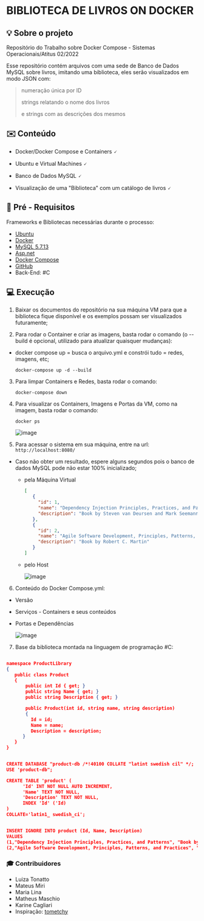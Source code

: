 # BIBLIOTECA DE LIVROS ON DOCKER 
<div id="top"></div>

## 💡 Sobre o projeto
Repositório do Trabalho sobre Docker Compose - Sistemas Operacionais/Atitus 02/2022

Esse repositório contém arquivos com uma sede de Banco de Dados MySQL sobre livros, imitando uma biblioteca, eles serão visualizados em modo JSON com:
>
> numeração única por ID
>
> strings relatando o nome dos livros
>
> e strings com as descrições dos mesmos
>

## :envelope: Conteúdo

* Docker/Docker Compose e Containers 🗸

* Ubuntu e Virtual Machines 🗸

* Banco de Dados MySQL 🗸

* Visualização de uma "Biblioteca" com um catálogo de livros 🗸


## 👀 Pré - Requisitos

Frameworks e Bibliotecas necessárias durante o processo:

* [Ubuntu](https://ubuntu.com/download)
* [Docker](https://docs.docker.com/engine/install/ubuntu/)
* [MySQL 5.7.13](https://www.mysql.com/downloads/)
* [Asp.net](https://dotnet.microsoft.com/en-us/apps/aspnet)
* [Docker Compose](https://docs.docker.com/compose/install/)
* [GitHub](https://github.com/tometchy/Docker-compose-dotnet-core-and-mysql.git)
* Back-End: #C



## 💻 Execução 

1. Baixar os documentos do repositório na sua máquina VM para que a biblioteca fique disponível e os exemplos possam ser visualizados futuramente;


2. Para rodar o Container e criar as imagens, basta rodar o comando (o --build é opcional, utilizado para atualizar quaisquer mudanças): 
 * docker compose up = busca o arquivo.yml e constrói tudo = redes, imagens, etc; 
   
     ```
     docker-compose up -d --build
     ```
     
     
     
 3. Para limpar Containers e Redes, basta rodar o comando: 
 
   
     ```
     docker-compose down 
     ```
     
 
 4. Para visualizar os Containers, Imagens e Portas da VM, como na imagem, basta rodar o comando: 
 
     ```
     docker ps
     ```
     ![image](https://user-images.githubusercontent.com/106711311/203683938-805d603a-0434-4ed5-b874-dae7454a4a72.png)

5. Para acessar o sistema em sua máquina, entre na url:   ``` http://localhost:8080/ ```
* Caso não obter um resultado, espere alguns segundos pois o banco de dados MySQL pode não estar 100% inicializado;
 
   * pela Máquina Virtual
   
       ``` json
      [
          {
            "id": 1,
            "name": "Dependency Injection Principles, Practices, and Patterns",
            "description": "Book by Steven van Deursen and Mark Seemann"
          },
          {
            "id": 2,
            "name": "Agile Software Development, Principles, Patterns, and Practices",
            "description": "Book by Robert C. Martin"
          }
      ]
       ```
   
   * pelo Host
   
      ![image](https://user-images.githubusercontent.com/106711311/203680530-9f501419-fba8-4143-a4ee-7d3201af9fcf.png)

   


 6. Conteúdo do Docker Compose.yml:
 * Versão
 * Serviços - Containers e seus conteúdos
 * Portas e Dependências
 
     ![image](https://user-images.githubusercontent.com/106711311/203834714-d51db65b-4e8c-4cac-9157-0e53e03006f7.png)

 7. Base da biblioteca montada na linguagem de programação #C: 

 ``` json

namespace ProductLibrary
{
    public class Product
    {
        public int Id { get; }
        public string Name { get; }
        public string Description { get; }

        public Product(int id, string name, string description)
        {
          Id = id;
          Name = name;
          Description = description;
       }
    }
}

 ```


 ``` json

CREATE DATABASE "product-db /*!40100 COLLATE "latint swedish cil" */;
USE 'product-db";

CREATE TABLE 'product' (
       'Id' INT NOT NULL AUTO INCREMENT,
       'Name' TEXT NOT NULL,
       'Description' TEXT NOT NULL,
       INDEX 'Id' ('Id)
)
COLLATE='latin1_ swedish_ci';


INSERT IGNORE INTO product (Id, Name, Description)
VALUES
(1,"Dependency Injection Principles, Practices, and Patterns", "Book by Steven van Deursen and Mark Seemann"),
(2,"Agile Software Development, Principles, Patterns, and Practices", "Book by Robert C. Martin");

 ```

### :mortar_board: Contribuidores

* Luiza Tonatto
* Mateus Miri
* Maria Lina
* Matheus Maschio
* Karine Cagliari
* Inspiração: [tometchy](https://github.com/tometchy/Docker-compose-dotnet-core-and-mysql.git)

